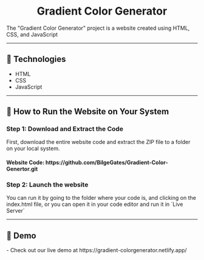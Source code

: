 <h1 align="center">Gradient Color Generator</h1>
<p>The "Gradient Color Generator" project is a website created using HTML, CSS, and JavaScript </p>
<hr />
<h2>🍿 Technologies </h2>
<ul>
   <li>HTML</li>
   <li>CSS</Li>
   <li>JavaScript</li>   
</ul>
<hr />
<h2>🍿 How to Run the Website on Your System </h2>
<h3> Step 1: Download and Extract the Code </h3>
<p>First, download the entire website code and extract the ZIP file to a folder on your local system.</p>
<h4>Website Code: https://github.com/BilgeGates/Gradient-Color-Genertor.git</h4>
<h3>Step 2: Launch the website </h3>
<p>You can run it by going to the folder where your code is, and clicking on the index.html file, or you can open it in your code editor and run it in `Live Server`</p>
<hr />
<h2>🍿 Demo </h2>
<p> - Check out our live demo at https://gradient-colorgenerator.netlify.app/ </p>
